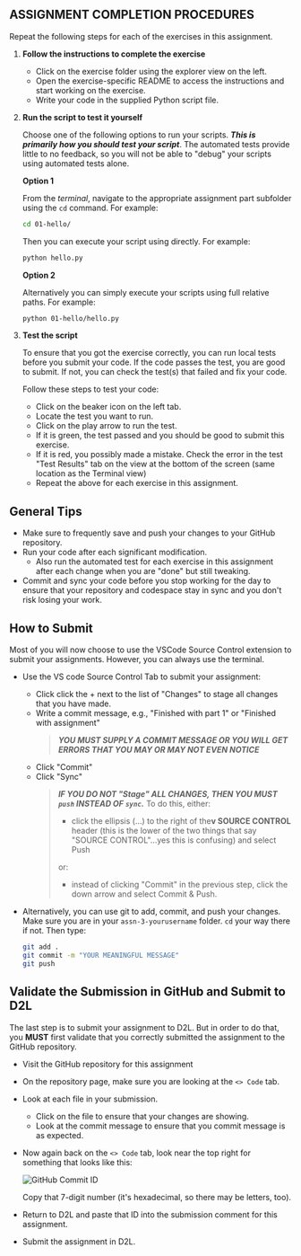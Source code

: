 ## ASSIGNMENT COMPLETION PROCEDURES

Repeat the following steps for each of the exercises in this assignment.

1. **Follow the instructions to complete the exercise**

    - Click on the exercise folder using the explorer view on the left.
    - Open the exercise-specific README to access the instructions and start
      working on the exercise. 
    - Write your code in the supplied  Python script file.

2. **Run the script to test it yourself**

    Choose one of the following options to run your scripts. _**This is
    primarily how you should test your script**_. The automated tests provide
    little to no feedback, so you will not be able to "debug" your scripts using
    automated tests alone.

    **Option 1**

    From the _terminal_, navigate to the appropriate assignment part subfolder
    using the `cd` command. For example:
    ```bash
    cd 01-hello/
    ```

    Then you can execute your script using directly. For example:
    ```bash
    python hello.py
    ```

    **Option 2**

    Alternatively you can simply execute your scripts using full relative paths.
    For example:
    ```bash
    python 01-hello/hello.py
    ```

3. **Test the script**

    To ensure that you got the exercise correctly, you can run local tests before
    you submit your code. If the code passes the test, you are good to submit. If
    not, you can check the test(s) that failed and fix your code.

    Follow these steps to test your code:

    - Click on the beaker icon on the left tab.
    - Locate the test you want to run.
    - Click on the play arrow to run the test.
    - If it is green, the test passed and you should be good to submit this
      exercise.
    - If it is red, you possibly made a mistake. Check the error in the test "Test
      Results" tab on the view at the bottom of the screen (same location as the
      Terminal view)
    - Repeat the above for each exercise in this assignment.

## General Tips

- Make sure to frequently save and push your changes to your GitHub repository.
- Run your code after each significant modification.
  + Also run the automated test for each exercise in this assignment after each
    change when you are "done" but still tweaking.
- Commit and sync your code before you stop working for the day to ensure that
  your repository and codespace stay in sync and you don't risk losing your
  work.

## How to Submit

Most of you will now choose to use the VSCode Source Control extension to submit
your assignments. However, you can always use the terminal.

- Use the VS code Source Control Tab to submit your assignment:
    - Click click the + next to the list of "Changes" to stage all changes that
      you have made.
    - Write a commit message, e.g., "Finished with part 1" or "Finished with
      assignment"
      > _**YOU MUST SUPPLY A COMMIT MESSAGE OR YOU WILL GET ERRORS THAT YOU MAY
      > OR MAY NOT EVEN NOTICE**_
    - Click "Commit"
    - Click "Sync"
      > _**IF YOU DO NOT "Stage" ALL CHANGES, THEN YOU MUST `push` INSTEAD OF
      > `sync`.**_ To do this, either:
      > 
      > - click the ellipsis (...) to the right of the**v SOURCE CONTROL**
      >   header (this is the lower of the two things that say "SOURCE
      >   CONTROL"...yes this is confusing) and select Push
      > 
      > or:
      >
      > - instead of clicking "Commit" in the previous step, click the down
      >   arrow and select Commit & Push.

- Alternatively, you can use git to add, commit, and push your changes. Make
  sure you are in your `assn-3-yourusername` folder. `cd` your way there if not.
  Then type:
  
  ```bash
  git add .
  git commit -m "YOUR MEANINGFUL MESSAGE"
  git push
  ```

## Validate the Submission in GitHub and Submit to D2L

The last step is to submit your assignment to D2L. But in order to do that, you
**MUST** first validate that you correctly submitted the assignment to the
GitHub repository.

- Visit the GitHub repository for this assignment

- On the repository page, make sure you are looking at the `<> Code` tab.

- Look at each file in your submission.
  + Click on the file to ensure that your changes are showing.
  + Look at the commit message to ensure that you commit message is as expected.

- Now again back on the `<> Code` tab, look near the top right for something
  that looks like this:

  ![GitHub Commit ID](.res/commit_id.png)
  
  Copy that 7-digit number (it's hexadecimal, so there may be letters, too).

- Return to D2L and paste that ID into the submission comment for this
  assignment.

- Submit the assignment in D2L.
